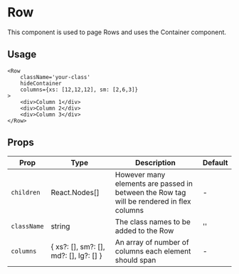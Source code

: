 # Row

This component is used to page Rows and uses the Container component.

## Usage

```react
<Row
	className='your-class'
	hideContainer
	columns={xs: [12,12,12], sm: [2,6,3]}
>
	<div>Column 1</div>
	<div>Column 2</div>
	<div>Column 3</div>
</Row>
```

## Props

| Prop        | Type                                   | Description                                                                              | Default |
| ----------- | -------------------------------------- | ---------------------------------------------------------------------------------------- | ------- |
| `children`  | React.Nodes[]                          | However many elements are passed in between the Row tag will be rendered in flex columns | -       |
| `className` | string                                 | The class names to be added to the Row                                                   | ''      |
| `columns`   | { xs?: [], sm?: [], md?: [], lg?: [] } | An array of number of columns each element should span                                   | -       |
